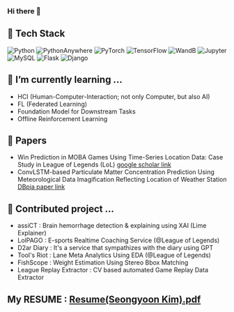 ### Hi there 👋


## 🔭 Tech Stack
![Python](https://img.shields.io/badge/Python-3776AB?style=flat-square&logo=python&logoColor=white)
![PythonAnywhere](https://img.shields.io/badge/PythonAnywhere-FFD43B?style=flat-square&logo=python&logoColor=white)
![PyTorch](https://img.shields.io/badge/PyTorch-F26926?style=flat-square&logo=pytorch&logoColor=white)
![TensorFlow](https://img.shields.io/badge/TensorFlow-FF6F00?style=flat-square&logo=tensorflow&logoColor=white)
![WandB](https://img.shields.io/badge/WandB-yellow?style=flat-square&logo=weights-and-biases&logoColor=white)
![Jupyter](https://img.shields.io/badge/Jupyter-F37626?style=flat-square&logo=jupyter&logoColor=white)
![MySQL](https://img.shields.io/badge/MySQL-4479A1?style=flat-square&logo=mysql&logoColor=white)
![Flask](https://img.shields.io/badge/Flask-000000?style=flat-square&logo=flask&logoColor=white)
![Django](https://img.shields.io/badge/Django-092E20?style=flat-square&logo=django&logoColor=white)

## 🌱 I’m currently learning ...

  * HCI (Human-Computer-Interaction; not only Computer, but also AI)
  * FL (Federated Learning)
  * Foundation Model for Downstream Tasks
  * Offline Reinforcement Learning

## 📑 Papers

  * Win Prediction in MOBA Games Using Time-Series Location Data: Case Study in League of Legends (LoL)
[google scholar link](https://journal-home.s3.ap-northeast-2.amazonaws.com/site/2023w/abs/0632-RRHIQ.pdf)
  * ConvLSTM-based Particulate Matter Concentration Prediction Using Meteorological Data Imagification Reflecting Location of Weather Station
[DBpia paper link](https://www.dbpia.co.kr/pdf/pdfView.do?nodeId=NODE11705597)

## 👯 Contributed project ...

  * assiCT : Brain hemorrhage detection & explaining using XAI (Lime Explainer)
  * LolPAGO : E-sports Realtime Coaching Service (@League of Legends)
  * D2ar Diary : It's a service that sympathizes with the diary using GPT
  * Tool's Riot : Lane Meta Analytics Using EDA (@League of Legends)
  * FishScope : Weight Estimation Using Stereo Bbox Matching
  * League Replay Extractor : CV based automated Game Replay Data Extractor 

## My RESUME :  [Resume(Seongyoon Kim).pdf](https://github.com/user-attachments/files/16088538/Resume.Seongyoon.Kim.pdf)

<!--
**hanueluni1106/hanueluni1106** is a ✨ _special_ ✨ repository because its `README.md` (this file) appears on your GitHub profile.

Here are some ideas to get you started:

- 🔭 I’m currently working on ...
- 🌱 I’m currently learning ...
- 👯 I’m looking to collaborate on ...
- 🤔 I’m looking for help with ...
- 💬 Ask me about ...
- 📫 How to reach me: ...
- 😄 Pronouns: ...
- ⚡ Fun fact: ...
-->
